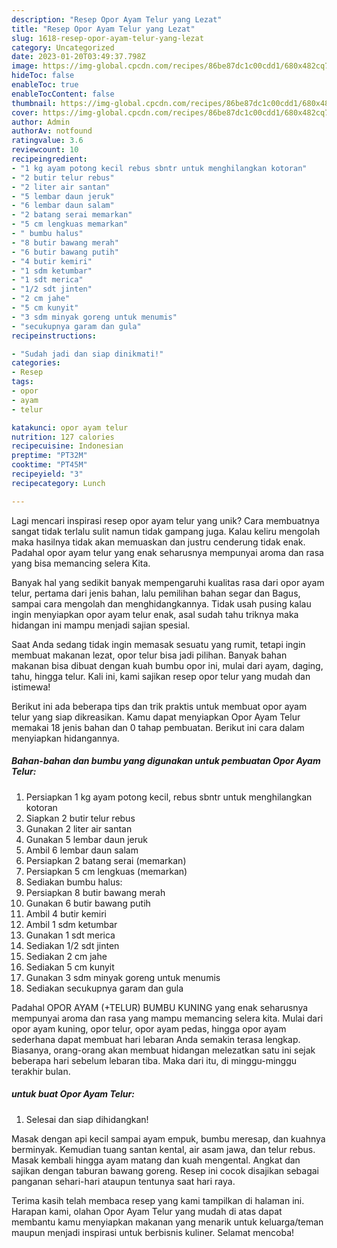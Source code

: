 ```yaml
---
description: "Resep Opor Ayam Telur yang Lezat"
title: "Resep Opor Ayam Telur yang Lezat"
slug: 1618-resep-opor-ayam-telur-yang-lezat
category: Uncategorized
date: 2023-01-20T03:49:37.798Z
image: https://img-global.cpcdn.com/recipes/86be87dc1c00cdd1/680x482cq70/opor-ayam-telur-foto-resep-utama.jpg
hideToc: false
enableToc: true
enableTocContent: false
thumbnail: https://img-global.cpcdn.com/recipes/86be87dc1c00cdd1/680x482cq70/opor-ayam-telur-foto-resep-utama.jpg
cover: https://img-global.cpcdn.com/recipes/86be87dc1c00cdd1/680x482cq70/opor-ayam-telur-foto-resep-utama.jpg
author: Admin
authorAv: notfound
ratingvalue: 3.6
reviewcount: 10
recipeingredient:
- "1 kg ayam potong kecil rebus sbntr untuk menghilangkan kotoran"
- "2 butir telur rebus"
- "2 liter air santan"
- "5 lembar daun jeruk"
- "6 lembar daun salam"
- "2 batang serai memarkan"
- "5 cm lengkuas memarkan"
- " bumbu halus"
- "8 butir bawang merah"
- "6 butir bawang putih"
- "4 butir kemiri"
- "1 sdm ketumbar"
- "1 sdt merica"
- "1/2 sdt jinten"
- "2 cm jahe"
- "5 cm kunyit"
- "3 sdm minyak goreng untuk menumis"
- "secukupnya garam dan gula"
recipeinstructions:

- "Sudah jadi dan siap dinikmati!"
categories:
- Resep
tags:
- opor
- ayam
- telur

katakunci: opor ayam telur 
nutrition: 127 calories
recipecuisine: Indonesian
preptime: "PT32M"
cooktime: "PT45M"
recipeyield: "3"
recipecategory: Lunch

---
```





Lagi mencari inspirasi resep opor ayam telur yang unik? Cara membuatnya sangat tidak terlalu sulit namun tidak gampang juga. Kalau keliru mengolah maka hasilnya tidak akan memuaskan dan justru cenderung tidak enak. Padahal opor ayam telur yang enak seharusnya mempunyai aroma dan rasa yang bisa memancing selera Kita.





Banyak hal yang sedikit banyak mempengaruhi kualitas rasa dari opor ayam telur, pertama dari jenis bahan, lalu pemilihan bahan segar dan Bagus, sampai cara mengolah dan menghidangkannya. Tidak usah pusing kalau ingin menyiapkan opor ayam telur enak,      asal sudah tahu triknya maka hidangan ini mampu menjadi sajian spesial.














Saat Anda sedang tidak ingin memasak sesuatu yang rumit, tetapi ingin membuat makanan lezat, opor telur bisa jadi pilihan. Banyak bahan makanan bisa dibuat dengan kuah bumbu opor ini, mulai dari ayam, daging, tahu, hingga telur. Kali ini, kami sajikan resep opor telur yang mudah dan istimewa!






Berikut ini ada beberapa tips dan trik praktis untuk membuat opor ayam telur yang siap dikreasikan. Kamu dapat menyiapkan Opor Ayam Telur memakai 18 jenis bahan dan 0 tahap pembuatan. Berikut ini cara dalam menyiapkan hidangannya.

<!--inarticleads1-->

##### Bahan-bahan dan bumbu yang digunakan untuk pembuatan Opor Ayam Telur:

1. Persiapkan 1 kg ayam potong kecil, rebus sbntr untuk menghilangkan kotoran
1. Siapkan 2 butir telur rebus
1. Gunakan 2 liter air santan
1. Gunakan 5 lembar daun jeruk
1. Ambil 6 lembar daun salam
1. Persiapkan 2 batang serai (memarkan)
1. Persiapkan 5 cm lengkuas (memarkan)
1. Sediakan  bumbu halus:
1. Persiapkan 8 butir bawang merah
1. Gunakan 6 butir bawang putih
1. Ambil 4 butir kemiri
1. Ambil 1 sdm ketumbar
1. Gunakan 1 sdt merica
1. Sediakan 1/2 sdt jinten
1. Sediakan 2 cm jahe
1. Sediakan 5 cm kunyit
1. Gunakan 3 sdm minyak goreng untuk menumis
1. Sediakan secukupnya garam dan gula


Padahal OPOR AYAM (+TELUR) BUMBU KUNING yang enak seharusnya mempunyai aroma dan rasa yang mampu memancing selera kita. Mulai dari opor ayam kuning, opor telur, opor ayam pedas, hingga opor ayam sederhana dapat membuat hari lebaran Anda semakin terasa lengkap. Biasanya, orang-orang akan membuat hidangan melezatkan satu ini sejak beberapa hari sebelum lebaran tiba. Maka dari itu, di minggu-minggu terakhir bulan. 

<!--inarticleads2-->

#####  untuk buat Opor Ayam Telur:


1. Selesai dan siap dihidangkan!

Masak dengan api kecil sampai ayam empuk, bumbu meresap, dan kuahnya berminyak. Kemudian tuang santan kental, air asam jawa, dan telur rebus. Masak kembali hingga ayam matang dan kuah mengental. Angkat dan sajikan dengan taburan bawang goreng. Resep ini cocok disajikan sebagai panganan sehari-hari ataupun tentunya saat hari raya. 

Terima kasih telah membaca resep yang kami tampilkan di halaman ini. Harapan kami, olahan Opor Ayam Telur yang mudah di atas dapat membantu kamu menyiapkan makanan yang menarik untuk keluarga/teman maupun menjadi inspirasi untuk berbisnis kuliner. Selamat mencoba!
